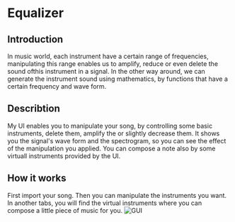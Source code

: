 # Equalizer
## Introduction
In music world, each instrument have a certain range of frequencies, manipulating this range enables us to amplify, reduce or even delete the sound ofthis instrument in a signal.
In the other way around, we can generate the instrument sound using mathematics, by functions that have a certain frequency and wave form.


## Describtion
My UI enables you to manipulate your song, by controlling some basic instruments, delete them, amplify the or slightly decrease them.
It shows you the signal's wave form and the spectrogram, so you can see the effect of the manipulation you applied.
You can compose a note also by some virtuall instruments provided by the UI.


## How it works
First import your song.
Then you can manipulate the instruments you want.
In another tabs, you will find the virtual instruments where you can compose a little piece of music for you.
![GUI](/Equalizer/blob/main/Untitled.png)
